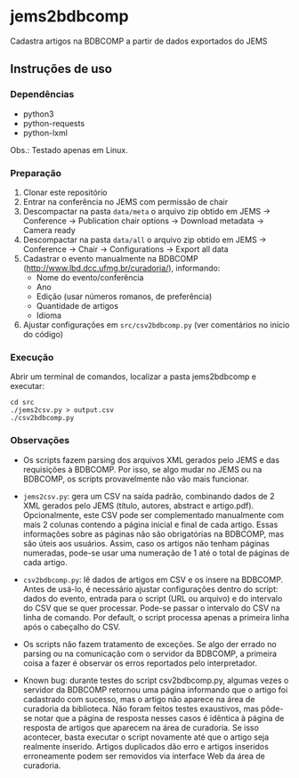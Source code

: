 # jems2bdbcomp
Cadastra artigos na BDBCOMP a partir de dados exportados do JEMS

## Instruções de uso


### Dependências

- python3
- python-requests
- python-lxml

Obs.: Testado apenas em Linux.

### Preparação

1. Clonar este repositório
2. Entrar na conferência no JEMS com permissão de chair
3. Descompactar na pasta `data/meta` o arquivo zip obtido em JEMS -> Conference -> Publication chair options -> Download metadata -> Camera ready
4. Descompactar na pasta `data/all` o arquivo zip obtido em JEMS -> Conference -> Chair -> Configurations -> Export all data
5. Cadastrar o evento manualmente na BDBCOMP (http://www.lbd.dcc.ufmg.br/curadoria/), informando:
   - Nome do evento/conferência
   - Ano
   - Edição (usar números romanos, de preferência)
   - Quantidade de artigos
   - Idioma
6. Ajustar configurações em `src/csv2bdbcomp.py` (ver comentários no início do código)

### Execução

Abrir um terminal de comandos, localizar a pasta jems2bdbcomp e executar:

```
cd src
./jems2csv.py > output.csv
./csv2bdbcomp.py
```
 
### Observações

- Os scripts fazem parsing dos arquivos XML gerados pelo JEMS e das requisições à BDBCOMP. Por isso, se algo mudar no JEMS ou na BDBCOMP, os scripts provavelmente não vão mais funcionar.

- `jems2csv.py`: gera um CSV na saída padrão, combinando dados de 2 XML gerados pelo JEMS (título, autores, abstract e artigo.pdf). Opcionalmente, este CSV pode ser complementado manualmente com mais 2 colunas contendo a página inicial e final de cada artigo. Essas informações sobre as páginas não são obrigatórias na BDBCOMP, mas são úteis aos usuários. Assim, caso os artigos não tenham páginas numeradas, pode-se usar uma numeração de 1 até o total de páginas de cada artigo.

- `csv2bdbcomp.py`: lê dados de artigos em CSV e os insere na BDBCOMP. Antes de usá-lo, é necessário ajustar configurações dentro do script: dados do evento, entrada para o script (URL ou arquivo) e do intervalo do CSV que se quer processar. Pode-se passar o intervalo do CSV na linha de comando. Por default, o script processa apenas a primeira linha após o cabeçalho do CSV.

- Os scripts não fazem tratamento de exceções. Se algo der errado no parsing ou na comunicação com o servidor da BDBCOMP, a primeira coisa a fazer é observar os erros reportados pelo interpretador.

- Known bug: durante testes do script csv2bdbcomp.py, algumas vezes o servidor da BDBCOMP retornou uma página informando que o artigo foi cadastrado com sucesso, mas o artigo não aparece na área de curadoria da biblioteca. Não foram feitos testes exaustivos, mas pôde-se notar que a página de resposta nesses casos é idêntica à página de resposta de artigos que aparecem na área de curadoria. Se isso acontecer, basta executar o script novamente até que o artigo seja realmente inserido. Artigos duplicados dão erro e artigos inseridos erroneamente podem ser removidos via interface Web da área de curadoria.



